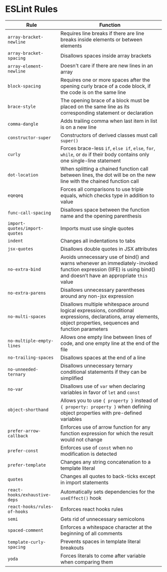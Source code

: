 # ESLint Rules

| Rule                          | Function                                                                                                                                                              |
| ----------------------------- | --------------------------------------------------------------------------------------------------------------------------------------------------------------------- |
| `array-bracket-newline`       | Requires line breaks if there are line breaks inside elements or between elements                                                                                     |
| `array-bracket-spacing`       | Disallows spaces inside array brackets                                                                                                                                |
| `array-element-newline`       | Doesn't care if there are new lines in an array                                                                                                                       |
| `block-spacing`               | Requires one or more spaces after the opening curly brace of a code block, if the code is on the same line                                                            |
| `brace-style`                 | The opening brace of a block must be placed on the same line as its corresponding statement or declaration                                                            |
| `comma-dangle`                | Adds trailing comma when last item in list is on a new line                                                                                                           |
| `constructor-super`           | Constructors of derived classes must call `super()`                                                                                                                   |
| `curly`                       | Forces brace-less `if`, `else if`, `else`, `for`, `while`, or `do` if their body contains only one single-line statement                                              |
| `dot-location`                | When splitting a chained function call between lines, the dot will be on the new line with the chained function call                                                  |
| `eqeqeq`                      | Forces all comparisons to use triple equals, which checks type in addition to value                                                                                   |
| `func-call-spacing`           | Disallows space between the function name and the opening parenthesis                                                                                                 |
| `import-quotes/import-quotes` | Imports must use single quotes                                                                                                                                        |
| `indent`                      | Changes all indentations to tabs                                                                                                                                      |
| `jsx-quotes`                  | Disallows double quotes in JSX attributes                                                                                                                             |
| `no-extra-bind`               | Avoids unnecessary use of bind() and warns whenever an immediately-invoked function expression (IIFE) is using bind() and doesn’t have an appropriate `this` value    |
| `no-extra-parens`             | Disallows unnecessary parentheses around any non-jsx expression                                                                                                       |
| `no-multi-spaces`             | Disallows multiple whitespace around logical expressions, conditional expressions, declarations, array elements, object properties, sequences and function parameters |
| `no-multiple-empty-lines`     | Allows one empty line between lines of code, and one empty line at the end of the file                                                                                |
| `no-trailing-spaces`          | Disallows spaces at the end of a line                                                                                                                                 |
| `no-unneeded-ternary`         | Disallows unnecessary ternary conditional statements if they can be simplified                                                                                        |
| `no-var`                      | Disallows use of `var` when declaring variables in favor of `let` and `const`                                                                                         |
| `object-shorthand`            | Allows you to use `{ property }` instead of `{ property: property }` when defining object properties with pre-defined variables                                       |
| `prefer-arrow-callback`       | Enforces use of arrow function for any function expression for which the result would not change                                                                      |
| `prefer-const`                | Enforces use of `const` when no modification is detected                                                                                                              |
| `prefer-template`             | Changes any string concatenation to a template literal                                                                                                                |
| `quotes`                      | Changes all quotes to back-ticks except in import statements                                                                                                          |
| `react-hooks/exhaustive-deps` | Automatically sets dependencies for the `useEffect()` hook                                                                                                            |
| `react-hooks/rules-of-hooks`  | Enforces react hooks rules                                                                                                                                            |
| `semi`                        | Gets rid of unnecessary semicolons                                                                                                                                    |
| `spaced-comment`              | Enforces a whitespace character at the beginning of all comments                                                                                                      |
| `template-curly-spacing`      | Prevents spaces in template literal breakouts                                                                                                                         |
| `yoda`                        | Forces literals to come after variable when comparing them                                                                                                            |
